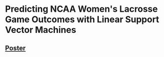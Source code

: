 # Predicting NCAA Women's Lacrosse Game Outcomes with Linear Support Vector Machines

## [Poster](Figures/Poster.pdf)

